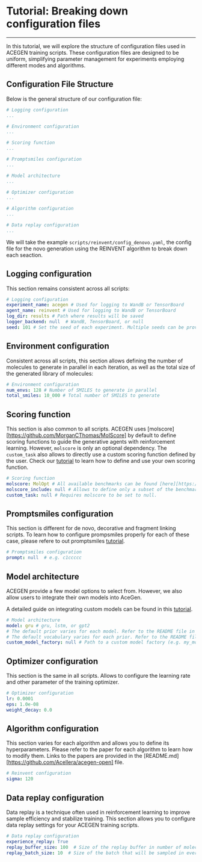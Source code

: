 # Tutorial: Breaking down configuration files

---

In this tutorial, we will explore the structure of configuration files used in ACEGEN training scripts. These configuration files are designed to be uniform, simplifying parameter management for experiments employing different modes and algorithms.

## Configuration File Structure

Below is the general structure of our configuration file:

```yaml
# Logging configuration
...

# Environment configuration
...

# Scoring function
...

# Promptsmiles configuration
...

# Model architecture
...

# Optimizer configuration
...

# Algorithm configuration
...

# Data replay configuration
...
```

We will take the example `scripts/reinvent/config_denovo.yaml`, the config file for the novo generation using the REINVENT algorithm to break down each seaction.

## Logging configuration

This section remains consistent across all scripts:


```yaml
# Logging configuration
experiment_name: acegen # Used for logging to WandB or TensorBoard
agent_name: reinvent # Used for logging to WandB or TensorBoard
log_dir: results # Path where results will be saved
logger_backend: null  # WandB, TensorBoard, or null
seed: 101 # Set the seed of each experiment. Multiple seeds can be provided as a list for sequential experiments, e.g., [101, 102, 103]
```

## Environment configuration

Consistent across all scripts, this section allows defining the number of molecules to generate in parallel in each iteration, as well as the total size of the generated library of molecules:

```yaml
# Environment configuration
num_envs: 128 # Number of SMILES to generate in parallel
total_smiles: 10_000 # Total number of SMILES to generate
```

## Scoring function

This section is also common to all scripts. ACEGEN uses [molscore][https://github.com/MorganCThomas/MolScore] by default to define scoring functions to guide the generative agents with reinforcement learning. However, `molscore` is only an optional dependency. The `custom_task` also allows to directly use a custom scoring function defined by the user. Check our [tutorial](tutorials/adding_custom_model.md) to learn how to define and use your own scoring function.

```yaml
# Scoring function
molscore: MolOpt # All available benchmarks can be found [here][https://github.com/MorganCThomas/MolScore/tree/develop/molscore/configs]
molscore_include: null # Allows to define only a subset of the benchmark scoring function (e.g. ["Albuterol_similarity"])
custom_task: null # Requires molscore to be set to null.
```

## Promptsmiles configuration

This section is different for de novo, decorative and fragment linking scripts. To learn how to configure prompsmiles properly for each of these case, please refere to out promptsmiles [tutorial](tutorials/using_promptsmiles.md).

```yaml
# Promptsmiles configuration
prompt: null  # e.g. c1ccccc
```

## Model architecture

ACEGEN provide a few model options to select from. However, we also allow users to integrate their own models into AceGen.

A detailed guide on integrating custom models can be found in this [tutorial](tutorials/adding_custom_model.md).

```yaml
# Model architecture
model: gru # gru, lstm, or gpt2
# The default prior varies for each model. Refer to the README file in the root directory for more information.
# The default vocabulary varies for each prior. Refer to the README file in the root directory for more information.
custom_model_factory: null # Path to a custom model factory (e.g. my_module.create_model)
```

## Optimizer configuration

This section is the same in all scripts. Allows to configure the learning rate and other parameter of the training optimizer.

```yaml
# Optimizer configuration
lr: 0.0001
eps: 1.0e-08
weight_decay: 0.0
```

## Algorithm configuration

This section varies for each algorithm and allows you to define its hyperparameters. Please refer to the paper for each algorithm to learn how to modify them. Links to the papers are provided in the [README.md][https://github.com/Acellera/acegen-open] file.

```yaml
# Reinvent configuration
sigma: 120
```

## Data replay configuration

Data replay is a technique often used in reinforcement learning to improve sample efficiency and stabilize training. This section allows you to configure data replay settings for your ACEGEN training scripts.

```yaml
# Data replay configuration
experience_replay: True
replay_buffer_size: 100  # Size of the replay buffer in number of molecules
replay_batch_size: 10  # Size of the batch that will be sampled in every iteration to mix with the data generated by the RL agent.
```

